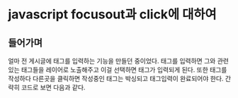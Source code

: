 # javascript focusout과 click에 대하여

## 들어가며
얼마 전 게시글에 태그를 입력하는 기능을 만들던 중이었다. 태그를 입력하면 그와 관련있는 태그들을 레이어로 노출해주고 이걸 선택하면 태그가 입력되게 된다. 또한 태그를 작성하다 다른곳을 클릭하면 작성중인 태그는 박싱되고 태그입력이 완료되어야 한다. 간략히 코드로 보면 다음과 같다.
